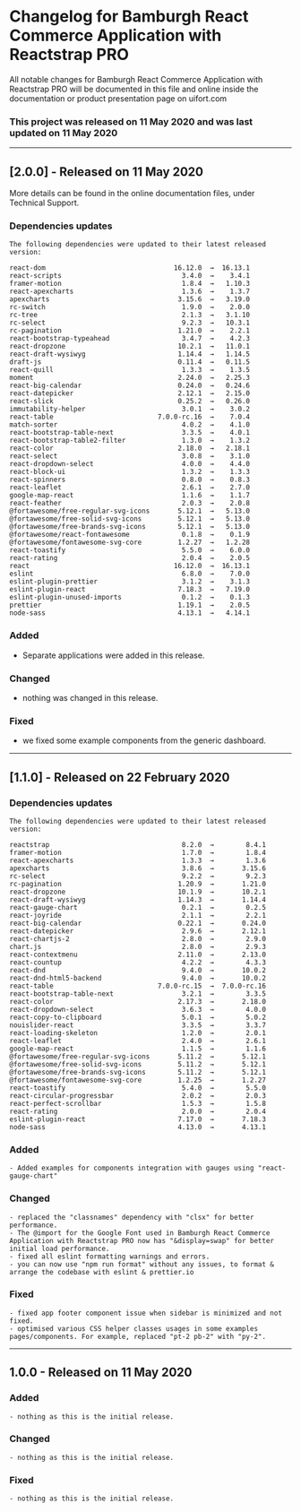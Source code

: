 # Changelog for Bamburgh React Commerce Application with Reactstrap PRO

All notable changes for Bamburgh React Commerce Application with Reactstrap PRO will be documented in this file and online inside the documentation or product presentation page on uifort.com

### This project was released on 11 May 2020 and was last updated on 11 May 2020

----------------------------------------------

## [2.0.0] - Released on 11 May 2020

More details can be found in the online documentation files, under Technical Support.

### Dependencies updates

    The following dependencies were updated to their latest released version:

    react-dom                                16.12.0  →  16.13.1
    react-scripts                              3.4.0  →    3.4.1
    framer-motion                              1.8.4  →   1.10.3
    react-apexcharts                           1.3.6  →    1.3.7
    apexcharts                                3.15.6  →   3.19.0
    rc-switch                                  1.9.0  →    2.0.0
    rc-tree                                    2.1.3  →   3.1.10
    rc-select                                  9.2.3  →   10.3.1
    rc-pagination                             1.21.0  →    2.2.1
    react-bootstrap-typeahead                  3.4.7  →    4.2.3
    react-dropzone                            10.2.1  →   11.0.1
    react-draft-wysiwyg                       1.14.4  →   1.14.5
    draft-js                                  0.11.4  →   0.11.5
    react-quill                                1.3.3  →    1.3.5
    moment                                    2.24.0  →   2.25.3
    react-big-calendar                        0.24.0  →   0.24.6
    react-datepicker                          2.12.1  →   2.15.0
    react-slick                               0.25.2  →   0.26.0
    immutability-helper                        3.0.1  →    3.0.2
    react-table                          7.0.0-rc.16  →    7.0.4
    match-sorter                               4.0.2  →    4.1.0
    react-bootstrap-table-next                 3.3.5  →    4.0.1
    react-bootstrap-table2-filter              1.3.0  →    1.3.2
    react-color                               2.18.0  →   2.18.1
    react-select                               3.0.8  →    3.1.0
    react-dropdown-select                      4.0.0  →    4.4.0
    react-block-ui                             1.3.2  →    1.3.3
    react-spinners                             0.8.0  →    0.8.3
    react-leaflet                              2.6.1  →    2.7.0
    google-map-react                           1.1.6  →    1.1.7
    react-feather                              2.0.3  →    2.0.8
    @fortawesome/free-regular-svg-icons       5.12.1  →   5.13.0
    @fortawesome/free-solid-svg-icons         5.12.1  →   5.13.0
    @fortawesome/free-brands-svg-icons        5.12.1  →   5.13.0
    @fortawesome/react-fontawesome             0.1.8  →    0.1.9
    @fortawesome/fontawesome-svg-core         1.2.27  →   1.2.28
    react-toastify                             5.5.0  →    6.0.0
    react-rating                               2.0.4  →    2.0.5
    react                                    16.12.0  →  16.13.1
    eslint                                     6.8.0  →    7.0.0
    eslint-plugin-prettier                     3.1.2  →    3.1.3
    eslint-plugin-react                       7.18.3  →   7.19.0
    eslint-plugin-unused-imports               0.1.2  →    0.1.3
    prettier                                  1.19.1  →    2.0.5
    node-sass                                 4.13.1  →   4.14.1

### Added
- Separate applications were added in this release.
### Changed

- nothing was changed in this release.

### Fixed

- we fixed some example components from the generic dashboard.

----------------------------------------------

## [1.1.0] - Released on  22 February 2020

### Dependencies updates
    The following dependencies were updated to their latest released version:

    reactstrap                                 8.2.0  →        8.4.1
    framer-motion                              1.7.0  →        1.8.4
    react-apexcharts                           1.3.3  →        1.3.6
    apexcharts                                 3.8.6  →       3.15.6
    rc-select                                  9.2.2  →        9.2.3
    rc-pagination                             1.20.9  →       1.21.0
    react-dropzone                            10.1.9  →       10.2.1
    react-draft-wysiwyg                       1.14.3  →       1.14.4
    react-gauge-chart                          0.2.1  →        0.2.5
    react-joyride                              2.1.1  →        2.2.1
    react-big-calendar                        0.22.1  →       0.24.0
    react-datepicker                           2.9.6  →       2.12.1
    react-chartjs-2                            2.8.0  →        2.9.0
    chart.js                                   2.8.0  →        2.9.3
    react-contextmenu                         2.11.0  →       2.13.0
    react-countup                              4.2.2  →        4.3.3
    react-dnd                                  9.4.0  →       10.0.2
    react-dnd-html5-backend                    9.4.0  →       10.0.2
    react-table                          7.0.0-rc.15  →  7.0.0-rc.16
    react-bootstrap-table-next                 3.2.1  →        3.3.5
    react-color                               2.17.3  →       2.18.0
    react-dropdown-select                      3.6.3  →        4.0.0
    react-copy-to-clipboard                    5.0.1  →        5.0.2
    nouislider-react                           3.3.5  →        3.3.7
    react-loading-skeleton                     1.2.0  →        2.0.1
    react-leaflet                              2.4.0  →        2.6.1
    google-map-react                           1.1.5  →        1.1.6
    @fortawesome/free-regular-svg-icons       5.11.2  →       5.12.1
    @fortawesome/free-solid-svg-icons         5.11.2  →       5.12.1
    @fortawesome/free-brands-svg-icons        5.11.2  →       5.12.1
    @fortawesome/fontawesome-svg-core         1.2.25  →       1.2.27
    react-toastify                             5.4.0  →        5.5.0
    react-circular-progressbar                 2.0.2  →        2.0.3
    react-perfect-scrollbar                    1.5.3  →        1.5.8
    react-rating                               2.0.0  →        2.0.4
    eslint-plugin-react                       7.17.0  →       7.18.3
    node-sass                                 4.13.0  →       4.13.1
### Added
    - Added examples for components integration with gauges using "react-gauge-chart"
### Changed
    - replaced the "classnames" dependency with "clsx" for better performance.
    - The @import for the Google Font used in Bamburgh React Commerce Application with Reactstrap PRO now has "&display=swap" for better initial load performance.
    - fixed all eslint formatting warnings and errors.
    - you can now use "npm run format" without any issues, to format & arrange the codebase with eslint & prettier.io
### Fixed
    - fixed app footer component issue when sidebar is minimized and not fixed.
    - optimised various CSS helper classes usages in some examples pages/components. For example, replaced "pt-2 pb-2" with "py-2".

----------------------------------------------

## 1.0.0 - Released on 11 May 2020

### Added

    - nothing as this is the initial release.

### Changed

    - nothing as this is the initial release.

### Fixed

    - nothing as this is the initial release.




